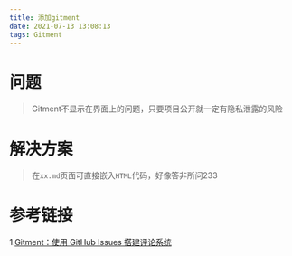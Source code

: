 ```yaml
---
title: 添加gitment
date: 2021-07-13 13:08:13
tags: Gitment
---
```

# 问题
> Gitment不显示在界面上的问题，只要项目公开就一定有隐私泄露的风险
# 解决方案
> 在`xx.md`页面可直接嵌入`HTML`代码，好像答非所问233

# 参考链接
1.[Gitment：使用 GitHub Issues 搭建评论系统 ](https://imsun.net/posts/gitment-introduction/)

<div id="container"></div>
<link rel="stylesheet" href="https://imsun.github.io/gitment/style/default.css">
<script src="https://imsun.github.io/gitment/dist/gitment.browser.js"></script>
<script>
var gitment = new Gitment({
  owner: 'firework',
  repo: 'git_comment',
  oauth: {
    client_id: '8a085244b132bd131808',
    client_secret: 'bd7d2304a4d0056f0fab6265176b50614343bdd8',
  },
});
gitment.render('container')
</script>